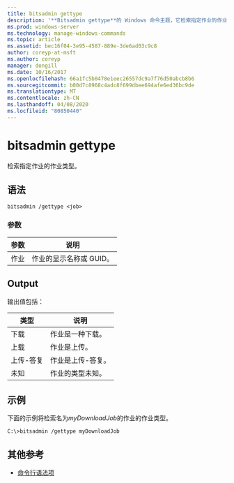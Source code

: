 ```yaml
---
title: bitsadmin gettype
description: '**Bitsadmin gettype**的 Windows 命令主题，它检索指定作业的作业类型。'
ms.prod: windows-server
ms.technology: manage-windows-commands
ms.topic: article
ms.assetid: bec16f04-3e95-4587-889e-3de6ad03c9c8
author: coreyp-at-msft
ms.author: coreyp
manager: dongill
ms.date: 10/16/2017
ms.openlocfilehash: 66a1fc5b0478e1eec26557dc9a7f76d50abcb8b6
ms.sourcegitcommit: b00d7c8968c4adc8f699dbee694afe6ed36bc9de
ms.translationtype: MT
ms.contentlocale: zh-CN
ms.lasthandoff: 04/08/2020
ms.locfileid: "80850440"
---
```

# <a name="bitsadmin-gettype"></a>bitsadmin gettype

检索指定作业的作业类型。

## <a name="syntax"></a>语法

```
bitsadmin /gettype <job>
```

### <a name="parameters"></a>参数

| 参数 | 说明 |
| -------------- | -------------- |
| 作业 | 作业的显示名称或 GUID。 |

## <a name="output"></a>Output

输出值包括：

| 类型 | 说明 |
| --------------- | ----------- |
| 下载 | 作业是一种下载。 |
| 上载 | 作业是上传。 |
| 上传-答复 | 作业是上传-答复。 |
| 未知 | 作业的类型未知。 |

## <a name="examples"></a><a name=BKMK_examples></a>示例

下面的示例将检索名为*myDownloadJob*的作业的作业类型。

```
C:\>bitsadmin /gettype myDownloadJob
```

## <a name="additional-references"></a>其他参考

- [命令行语法项](command-line-syntax-key.md)